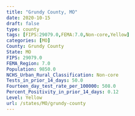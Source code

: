 ```yaml
---
title: "Grundy County, MO"
date: 2020-10-15
draft: false
type: county
tags: [FIPS:29079.0,FEMA:7.0,Non-core,Yellow]
categories: [MO]
County: Grundy County
State: MO
FIPS: 29079.0
FEMA_Region: 7.0
Population: 9850.0
NCHS_Urban_Rural_Classification: Non-core
Tests_in_prior_14_days: 50.0
Fourteen_day_test_rate_per_100000: 508.0
Percent_Positivity_in_prior_14_days: 0.12
Level: Yellow
url: /states/MO/grundy-county
---
```



